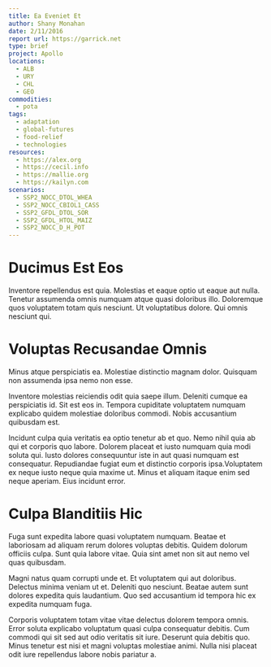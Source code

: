 ```yaml
---
title: Ea Eveniet Et
author: Shany Monahan
date: 2/11/2016
report url: https://garrick.net
type: brief
project: Apollo
locations:
  - ALB
  - URY
  - CHL
  - GEO
commodities:
  - pota
tags:
  - adaptation
  - global-futures
  - food-relief
  - technologies
resources:
  - https://alex.org
  - https://cecil.info
  - https://mallie.org
  - https://kailyn.com
scenarios:
  - SSP2_NOCC_DTOL_WHEA
  - SSP2_NOCC_CBIOL1_CASS
  - SSP2_GFDL_DTOL_SOR
  - SSP2_GFDL_HTOL_MAIZ
  - SSP2_NOCC_D_H_POT
---
```

# Ducimus Est Eos
Inventore repellendus est quia. Molestias et eaque optio ut eaque aut nulla. Tenetur assumenda omnis numquam atque quasi doloribus illo. Doloremque quos voluptatem totam quis nesciunt. Ut voluptatibus dolore. Qui omnis nesciunt qui.

# Voluptas Recusandae Omnis
Minus atque perspiciatis ea. Molestiae distinctio magnam dolor. Quisquam non assumenda ipsa nemo non esse.
 Inventore molestias reiciendis odit quia saepe illum. Deleniti cumque ea perspiciatis id. Sit est eos in. Tempora cupiditate voluptatem numquam explicabo quidem molestiae doloribus commodi. Nobis accusantium quibusdam est.
 Incidunt culpa quia veritatis ea optio tenetur ab et quo. Nemo nihil quia ab qui et corporis quo labore. Dolorem placeat et iusto numquam quia modi soluta qui. Iusto dolores consequuntur iste in aut quasi numquam est consequatur. Repudiandae fugiat eum et distinctio corporis ipsa.Voluptatem ex neque iusto neque quia maxime ut. Minus et aliquam itaque enim sed neque aperiam. Eius incidunt error.

# Culpa Blanditiis Hic
Fuga sunt expedita labore quasi voluptatem numquam. Beatae et laboriosam ad aliquam rerum dolores voluptas debitis. Quidem dolorum officiis culpa. Sunt quia labore vitae. Quia sint amet non sit aut nemo vel quas quibusdam.
 Magni natus quam corrupti unde et. Et voluptatem qui aut doloribus. Delectus minima veniam ut et. Deleniti quo nesciunt. Beatae autem sunt dolores expedita quis laudantium. Quo sed accusantium id tempora hic ex expedita numquam fuga.
 Corporis voluptatem totam vitae vitae delectus dolorem tempora omnis. Error soluta explicabo voluptatum quasi culpa consequatur debitis. Cum commodi qui sit sed aut odio veritatis sit iure. Deserunt quia debitis quo. Minus tenetur est nisi et magni voluptas molestiae animi. Nulla nisi placeat odit iure repellendus labore nobis pariatur a.
